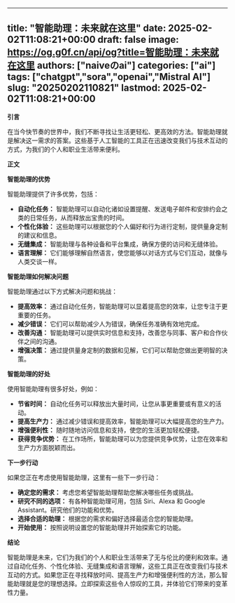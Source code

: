 
---
title: "智能助理：未来就在这里"
date: 2025-02-02T11:08:21+00:00
draft: false
image: https://og.g0f.cn/api/og?title=智能助理：未来就在这里
authors: ["naiveのai"]
categories: ["ai"]
tags: ["chatgpt","sora","openai","Mistral AI"]
slug: "20250202110821"
lastmod: 2025-02-02T11:08:21+00:00
---
**引言**

在当今快节奏的世界中，我们不断寻找让生活更轻松、更高效的方法。智能助理就是解决这一需求的答案。这些基于人工智能的工具正在迅速改变我们与技术互动的方式，为我们的个人和职业生活带来便利。

**正文**

**智能助理的优势**

智能助理提供了许多优势，包括：

* **自动化任务：** 智能助理可以自动化诸如设置提醒、发送电子邮件和安排约会之类的日常任务，从而释放出宝贵的时间。
* **个性化体验：** 这些助理可以根据您的个人偏好和行为进行定制，提供量身定制的建议和信息。
* **无缝集成：** 智能助理与各种设备和平台集成，确保方便的访问和无缝体验。
* **语言理解：** 它们能够理解自然语言，使您能够以对话方式与它们互动，就像与人类交谈一样。

**智能助理如何解决问题**

智能助理通过以下方式解决问题和挑战：

* **提高效率：** 通过自动化任务，智能助理可以显着提高您的效率，让您专注于更重要的任务。
* **减少错误：** 它们可以帮助减少人为错误，确保任务准确有效地完成。
* **改善沟通：** 智能助理可以提供实时信息和支持，改善您与同事、客户和合作伙伴之间的沟通。
* **增强决策：** 通过提供量身定制的数据和见解，它们可以帮助您做出更明智的决策。

**智能助理的好处**

使用智能助理有很多好处，例如：

* **节省时间：** 自动化任务可以释放出大量时间，让您从事更重要或有意义的活动。
* **提高生产力：** 通过减少错误和提高效率，智能助理可以大幅提高您的生产力。
* **增强便利性：** 随时随地访问信息和支持，使您的生活更加轻松便捷。
* **获得竞争优势：** 在工作场所，智能助理可以为您提供竞争优势，让您在效率和生产力方面脱颖而出。

**下一步行动**

如果您正在考虑使用智能助理，这里有一些下一步行动：

* **确定您的需求：** 考虑您希望智能助理帮助您解决哪些任务或挑战。
* **研究不同的选项：** 有各种智能助理可用，包括 Siri、Alexa 和 Google Assistant。研究他们的功能和优势。
* **选择合适的助理：** 根据您的需求和偏好选择最适合您的智能助理。
* **开始使用：** 按照说明设置您的智能助理并开始探索它的功能。

**结论**

智能助理是未来，它们为我们的个人和职业生活带来了无与伦比的便利和效率。通过自动化任务、个性化体验、无缝集成和语言理解，这些工具正在改变我们与技术互动的方式。如果您正在寻找释放时间、提高生产力和增强便利性的方法，那么智能助理就是您的理想选择。立即探索这些令人惊叹的工具，并体验它们带来的变革性力量。